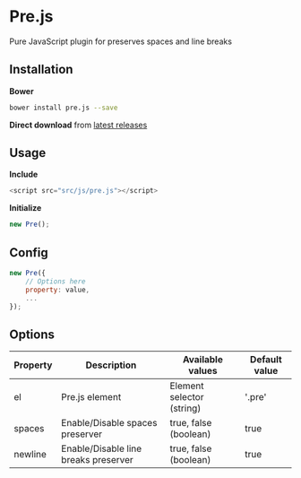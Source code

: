 # Pre.js
Pure JavaScript plugin for preserves spaces and line breaks


## Installation
**Bower**
```sh
bower install pre.js --save
```
**Direct download** from [latest releases](https://github.com/renjithvk/pre.js/releases)


## Usage
**Include**
```js
<script src="src/js/pre.js"></script>
```
**Initialize**
```js
new Pre();
```

## Config
```js
new Pre({
    // Options here
    property: value,
    ...
});
```

## Options
| Property | Description | Available values | Default value
| ------ | ------ | ------ | ------ |
| el | Pre.js element | Element selector (string) | '.pre' |
| spaces | Enable/Disable spaces preserver | true, false (boolean) | true |
| newline | Enable/Disable line breaks preserver | true, false (boolean) | true |